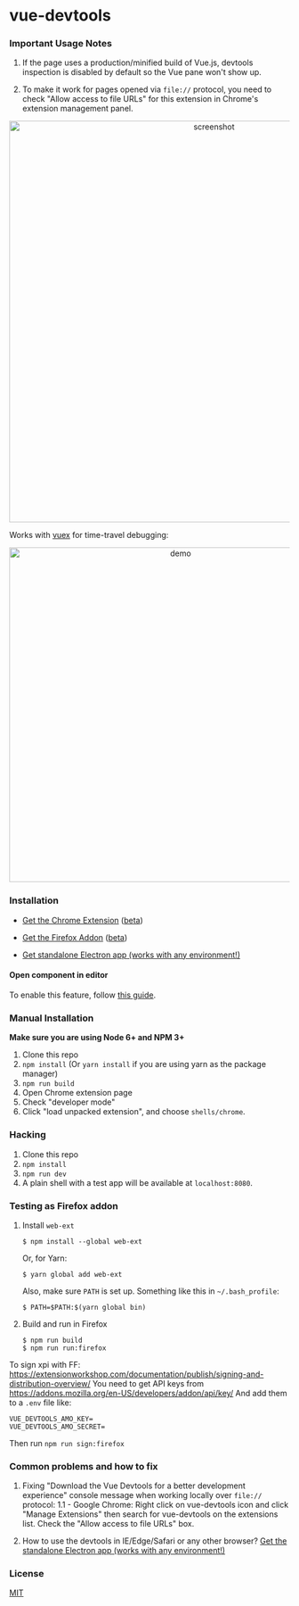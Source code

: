 # vue-devtools

### Important Usage Notes

1. If the page uses a production/minified build of Vue.js, devtools inspection is disabled by default so the Vue pane won't show up.

2. To make it work for pages opened via `file://` protocol, you need to check "Allow access to file URLs" for this extension in Chrome's extension management panel.

<p align="center"><img width="720px" src="https://raw.githubusercontent.com/vuejs/vue-devtools/master/media/screenshot-shadow.png" alt="screenshot"></p>

Works with [vuex](https://github.com/vuejs/vuex) for time-travel debugging:

<p align="center"><img width="600px" src="https://raw.githubusercontent.com/vuejs/vue-devtools/master/media/demo.gif" alt="demo"></p>

### Installation

- [Get the Chrome Extension](https://chrome.google.com/webstore/detail/vuejs-devtools/nhdogjmejiglipccpnnnanhbledajbpd) ([beta](https://chrome.google.com/webstore/detail/vuejs-devtools/ljjemllljcmogpfapbkkighbhhppjdbg))

- [Get the Firefox Addon](https://addons.mozilla.org/en-US/firefox/addon/vue-js-devtools/) ([beta](https://github.com/vuejs/vue-devtools/releases))

- [Get standalone Electron app (works with any environment!)](https://github.com/vuejs/vue-devtools/blob/master/shells/electron/README.md)

#### Open component in editor

To enable this feature, follow [this guide](./docs/open-in-editor.md).

### Manual Installation

**Make sure you are using Node 6+ and NPM 3+**

1. Clone this repo
2. `npm install` (Or `yarn install` if you are using yarn as the package manager)
3. `npm run build`
4. Open Chrome extension page
5. Check "developer mode"
6. Click "load unpacked extension", and choose `shells/chrome`.

### Hacking

1. Clone this repo
2. `npm install`
3. `npm run dev`
4. A plain shell with a test app will be available at `localhost:8080`.

### Testing as Firefox addon

 1. Install `web-ext`

	~~~~
	$ npm install --global web-ext
	~~~~

	Or, for Yarn:

	~~~~
	$ yarn global add web-ext
	~~~~

	Also, make sure `PATH` is set up. Something like this in `~/.bash_profile`:

	~~~~
	$ PATH=$PATH:$(yarn global bin)
	~~~~

 2. Build and run in Firefox

	~~~~
	$ npm run build
	$ npm run run:firefox
	~~~~

To sign xpi with FF:
https://extensionworkshop.com/documentation/publish/signing-and-distribution-overview/
You need to get API keys from https://addons.mozilla.org/en-US/developers/addon/api/key/
And add them to a `.env` file like:
```
VUE_DEVTOOLS_AMO_KEY=
VUE_DEVTOOLS_AMO_SECRET=
```
Then run `npm run sign:firefox`

### Common problems and how to fix

1. Fixing "Download the Vue Devtools for a better development experience" console message when working locally over `file://` protocol:
  1.1 - Google Chrome: Right click on vue-devtools icon and click "Manage Extensions" then search for vue-devtools on the extensions list. Check the "Allow access to file URLs" box.

2. How to use the devtools in IE/Edge/Safari or any other browser? [Get the standalone Electron app (works with any environment!)](https://github.com/vuejs/vue-devtools/blob/master/shells/electron/README.md)


### License

[MIT](http://opensource.org/licenses/MIT)
